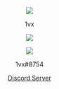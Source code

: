<p align="center">  
<img src="https://media.discordapp.net/attachments/813341662545313832/813343404507267092/pokemon_pixel.gif">
</p>
<p align="center">
    1vx
<p align="center">  
<img src="https://komarev.com/ghpvc/?username=1vxontop&color=grey">
</p>
    <p align="center">
  <img src="https://discord.c99.nl/widget/theme-4/358310460187082763.png"/>
</p>
<p align="center">
   1vx#8754
<p align="center">
    <a href="https://discord.gg/4nSYqZ8KAA">Discord Server</a>
